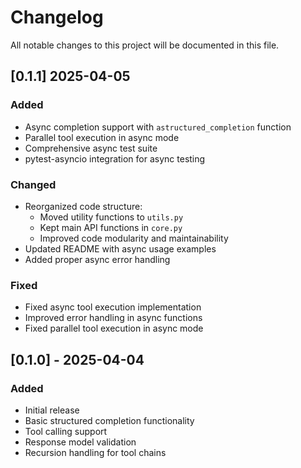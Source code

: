 # Changelog

All notable changes to this project will be documented in this file.


## [0.1.1] 2025-04-05

### Added
- Async completion support with `astructured_completion` function
- Parallel tool execution in async mode
- Comprehensive async test suite
- pytest-asyncio integration for async testing

### Changed
- Reorganized code structure:
  - Moved utility functions to `utils.py`
  - Kept main API functions in `core.py`
  - Improved code modularity and maintainability
- Updated README with async usage examples
- Added proper async error handling

### Fixed
- Fixed async tool execution implementation
- Improved error handling in async functions
- Fixed parallel tool execution in async mode

## [0.1.0] - 2025-04-04

### Added
- Initial release
- Basic structured completion functionality
- Tool calling support
- Response model validation
- Recursion handling for tool chains 
